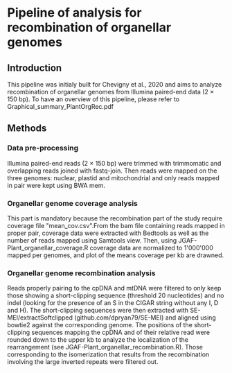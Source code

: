 # Pipeline of analysis for recombination of organellar genomes

## Introduction
This pipeline was initialy built for Chevigny et al., 2020 and aims to analyze recombination of organellar genomes from Illumina paired-end data (2 × 150 bp). To have an overview of this pipeline, please refer to Graphical_summary_PlantOrgRec.pdf 

## Methods
### Data pre-processing
Illumina paired-end reads (2 × 150 bp) were trimmed with trimmomatic and overlapping reads joined with fastq-join. Then reads were mapped on the three genomes: nuclear, plastid and mitochondrial and only reads mapped in pair were kept using BWA mem. 

### Organellar genome coverage analysis
This part is mandatory because the recombination part of the study require coverage file "mean_cov.csv".From the bam file containing reads mapped in proper pair, coverage data were extracted with Bedtools as well as the number of reads mapped using Samtools view. Then, using JGAF-Plant_organellar_coverage.R coverage data are normalized to 1'000'000 mapped per genomes, and plot of the means coverage per kb are drawned. 

### Organellar genome recombination analysis
Reads properly pairing to the cpDNA and mtDNA were filtered to only keep those showing a short-clipping sequence (threshold 20 nucleotides) and no indel (looking for the presence of an S in the CIGAR string without any I, D and H). The short-clipping sequences were then extracted with SE-MEI/extractSoftclipped (github.com/dpryan79/SE-MEI) and aligned using bowtie2 against the corresponding genome. The positions of the short-clipping sequences mapping the cpDNA and of their relative read were rounded down to the upper kb to analyze the localization of the rearrangement (see JGAF-Plant_organellar_recombination.R). Those corresponding to the isomerization that results from the recombination involving the large inverted repeats were filtered out.
